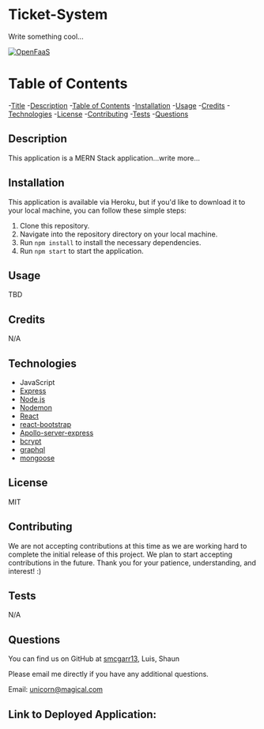 # Ticket-System
Write something cool...

[![OpenFaaS](https://img.shields.io/badge/License-MIT-blue.svg)](https://www.openfaas.com)

# Table of Contents

-[Title](#title)
-[Description](#description)
-[Table of Contents](#table-of-contents)
-[Installation](#installation)
-[Usage](#usage)
-[Credits](#credits)
-[Technologies](#technologies)
-[License](#license)
-[Contributing](#contributing)
-[Tests](#tests)
-[Questions](#questions)

## Description
This application is a MERN Stack application...write more...

## Installation
This application is available via Heroku, but if you'd like to download it to your local machine, you can follow these simple steps:

1. Clone this repository.
2. Navigate into the repository directory on your local machine.
3. Run `npm install` to install the necessary dependencies.
4. Run `npm start` to start the application.

## Usage
TBD

## Credits
N/A

## Technologies
- JavaScript
- [Express](https://expressjs.com/)
- [Node.js](https://nodejs.org/en/)
- [Nodemon](https://www.npmjs.com/package/nodemon)
- [React](https://www.npmjs.com/package/react)
- [react-bootstrap](https://react-bootstrap.github.io/)
- [Apollo-server-express](https://www.npmjs.com/package/apollo-server-express)
- [bcrypt](https://www.npmjs.com/package/bcrypt)
- [graphql](https://www.npmjs.com/package/graphql)
- [mongoose](https://www.npmjs.com/package/graphql)

## License
MIT

## Contributing
We are not accepting contributions at this time as we are working hard to complete the initial release of this project. We plan to start accepting contributions in the future. Thank you for your patience, understanding, and interest! :)

## Tests
N/A

## Questions

You can find us on GitHub at [smcgarr13](https://github.com/smcgarr13), Luis, Shaun

Please email me directly if you have any additional questions.

Email: unicorn@magical.com

## Link to Deployed Application:
